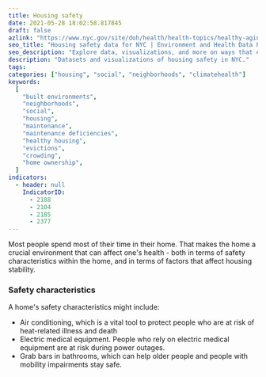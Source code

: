 ```yaml
---
title: Housing safety
date: 2021-05-28 18:02:58.817845
draft: false
azlink: "https://www.nyc.gov/site/doh/health/health-topics/healthy-aging-preventing-falls-in-older-adults.page"
seo_title: "Housing safety data for NYC | Environment and Health Data Portal"
seo_description: "Explore data, visualizations, and more on ways that environments shape health in New York City's neighborhoods."
description: "Datasets and visualizations of housing safety in NYC."
tags:
categories: ["housing", "social", "neighborhoods", "climatehealth"]
keywords:
  [
    "built environments",
    "neighborhoods",
    "social",
    "housing",
    "maintenance",
    "maintenance deficiencies",
    "healthy housing",
    "evictions",
    "crowding",
    "home ownership",
  ]
indicators:
  - header: null
    IndicatorID:
      - 2188
      - 2104
      - 2185
      - 2377
---
```


Most people spend most of their time in their home. That makes the home a crucial environment that can affect one's health - both in terms of safety characteristics within the home, and in terms of factors that affect housing stability.

### Safety characteristics

A home's safety characteristics might include:

- Air conditioning, which is a vital tool to protect people who are at risk of heat-related illness and death
- Electric medical equipment. People who rely on electric medical equipment are at risk during power outages.
- Grab bars in bathrooms, which can help older people and people with mobility impairments stay safe.
